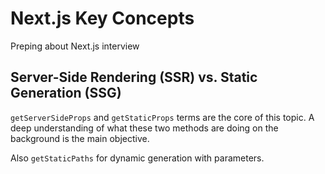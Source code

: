 # Next.js Key Concepts

Preping about Next.js interview

## Server-Side Rendering (SSR) vs. Static Generation (SSG)

`getServerSideProps` and `getStaticProps` terms are the core of this topic. A deep understanding of what these two
methods are doing on the background is the main objective.

Also `getStaticPaths` for dynamic generation with parameters.
